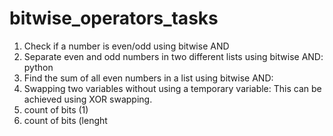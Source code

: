 # bitwise_operators_tasks
1. Check if a number is even/odd using bitwise AND
2. Separate even and odd numbers in two different lists using bitwise AND:
python
3. Find the sum of all even numbers in a list using bitwise AND:
4. Swapping two variables without using a temporary variable: This can be achieved using XOR swapping.
5. count of bits (1)
6. count of bits (lenght
